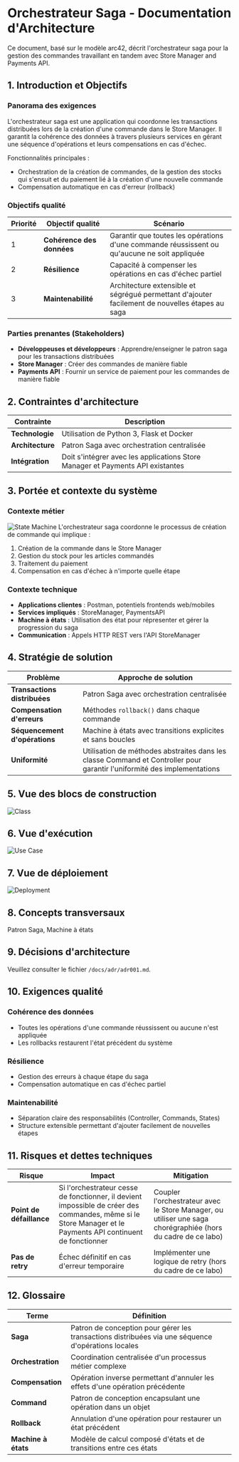 # Orchestrateur Saga - Documentation d'Architecture

Ce document, basé sur le modèle arc42, décrit l'orchestrateur saga pour la gestion des commandes travaillant en tandem avec Store Manager and Payments API.

## 1. Introduction et Objectifs

### Panorama des exigences
L'orchestrateur saga est une application qui coordonne les transactions distribuées lors de la création d'une commande dans le Store Manager. Il garantit la cohérence des données à travers plusieurs services en gérant une séquence d'opérations et leurs compensations en cas d'échec.

Fonctionnalités principales :
- Orchestration de la création de commandes, de la gestion des stocks qui s'ensuit et du paiement lié à la création d'une nouvelle commande
- Compensation automatique en cas d'erreur (rollback)

### Objectifs qualité
| Priorité | Objectif qualité | Scénario |
|----------|------------------|----------|
| 1 | **Cohérence des données** | Garantir que toutes les opérations d'une commande réussissent ou qu'aucune ne soit appliquée |
| 2 | **Résilience** | Capacité à compenser les opérations en cas d'échec partiel |
| 3 | **Maintenabilité** | Architecture extensible et ségrégué permettant d'ajouter facilement de nouvelles étapes au saga |

### Parties prenantes (Stakeholders)
- **Développeuses et développeurs** : Apprendre/enseigner le patron saga pour les transactions distribuées
- **Store Manager** : Créer des commandes de manière fiable
- **Payments API** : Fournir un service de paiement pour les commandes de manière fiable

## 2. Contraintes d'architecture

| Contrainte | Description |
|------------|-------------|
| **Technologie** | Utilisation de Python 3, Flask et Docker |
| **Architecture** | Patron Saga avec orchestration centralisée |
| **Intégration** | Doit s'intégrer avec les applications Store Manager et Payments API existantes |

## 3. Portée et contexte du système

### Contexte métier
![State Machine](state_machine.png)
L'orchestrateur saga coordonne le processus de création de commande qui implique :
1. Création de la commande dans le Store Manager
2. Gestion du stock pour les articles commandés
3. Traitement du paiement
4. Compensation en cas d'échec à n'importe quelle étape

### Contexte technique
- **Applications clientes** : Postman, potentiels frontends web/mobiles
- **Services impliqués** : StoreManager, PaymentsAPI
- **Machine à états** : Utilisation des état pour répresenter et gérer la progression du saga
- **Communication** : Appels HTTP REST vers l'API StoreManager

## 4. Stratégie de solution

| Problème | Approche de solution |
|----------|---------------------|
| **Transactions distribuées** | Patron Saga avec orchestration centralisée |
| **Compensation d'erreurs** | Méthodes `rollback()` dans chaque commande |
| **Séquencement d'opérations** | Machine à états avec transitions explicites et sans boucles |
| **Uniformité** | Utilisation de méthodes abstraites dans les classe Command et Controller pour garantir l'uniformité des implementations |

## 5. Vue des blocs de construction
![Class](class.png)

## 6. Vue d'exécution
![Use Case](use_case.png)

## 7. Vue de déploiement
![Deployment](deployment.png)

## 8. Concepts transversaux
Patron Saga, Machine à états

## 9. Décisions d'architecture
Veuillez consulter le fichier `/docs/adr/adr001.md`.

## 10. Exigences qualité

### Cohérence des données
- Toutes les opérations d'une commande réussissent ou aucune n'est appliquée
- Les rollbacks restaurent l'état précédent du système

### Résilience
- Gestion des erreurs à chaque étape du saga
- Compensation automatique en cas d'échec partiel

### Maintenabilité
- Séparation claire des responsabilités (Controller, Commands, States)
- Structure extensible permettant d'ajouter facilement de nouvelles étapes

## 11. Risques et dettes techniques

| Risque | Impact | Mitigation |
|--------|--------|------------|
| **Point de défaillance** | Si l'orchestrateur cesse de fonctionner, il devient impossible de créer des commandes, même si le Store Manager et le Payments API continuent de fonctionner | Coupler l'orchestrateur avec le Store Manager, ou utiliser une saga chorégraphiée (hors du cadre de ce labo)|
| **Pas de retry** | Échec définitif en cas d'erreur temporaire | Implémenter une logique de retry (hors du cadre de ce labo)|

## 12. Glossaire

| Terme | Définition |
|-------|------------|
| **Saga** | Patron de conception pour gérer les transactions distribuées via une séquence d'opérations locales |
| **Orchestration** | Coordination centralisée d'un processus métier complexe |
| **Compensation** | Opération inverse permettant d'annuler les effets d'une opération précédente |
| **Command** | Patron de conception encapsulant une opération dans un objet |
| **Rollback** | Annulation d'une opération pour restaurer un état précédent |
| **Machine à états** | Modèle de calcul composé d'états et de transitions entre ces états |